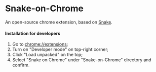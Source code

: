 # Snake-on-Chrome
An open-source chrome extension, based on [Snake](https://icreiuheciijc.github.io/Snake).

#### Installation for developers
1. Go to [chrome://extensions](chrome://extensions);
2. Turn on "Developer mode" on top-right corner;
3. Click "Load unpacked" on the top;
4. Select "Snake on Chrome" under "Snake-on-Chrome" directory and confirm.